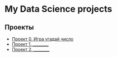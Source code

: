 # My Data Science projects

## Проекты

* [Проект 0. Игра угадай число](https://github.com/Den2909/ML/blob/main/project_0/README.md)
* [Проект 1. ________]()
* [Проект 2. ________]()